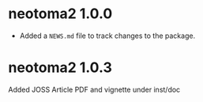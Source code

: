 # neotoma2 1.0.0

* Added a `NEWS.md` file to track changes to the package.


# neotoma2 1.0.3

Added JOSS Article PDF and vignette under inst/doc